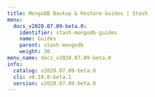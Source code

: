 ```yaml
---
title: MongoDB Backup & Restore Guides | Stash
menu:
  docs_v2020.07.09-beta.0:
    identifier: stash-mongodb-guides
    name: Guides
    parent: stash-mongodb
    weight: 30
menu_name: docs_v2020.07.09-beta.0
info:
  catalog: v2020.07.09-beta.0
  cli: v0.10.0-beta.1
  version: v2020.07.09-beta.0
---
```


